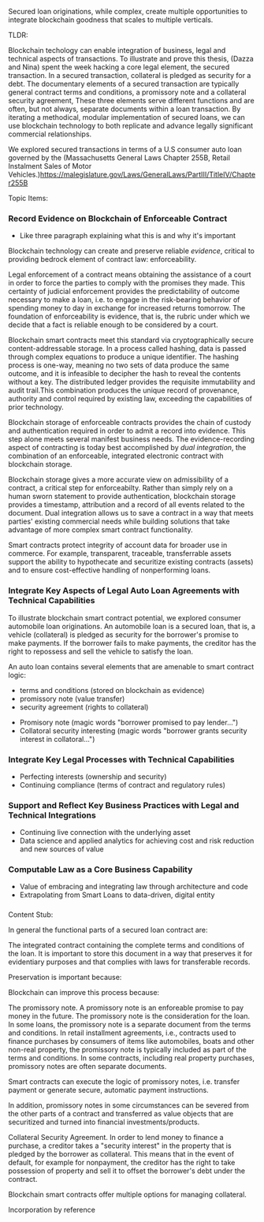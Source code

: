 Secured loan originations, while complex, create multiple opportunities to integrate blockchain goodness that scales to multiple verticals. 

TLDR:

Blockchain techology can enable integration of business, legal and technical aspects of transactions. To illustrate and prove this thesis, (Dazza and Nina) spent the week hacking a core legal element, the secured transaction.  In a secured transaction, collateral is pledged as security for a debt. The documentary elements of a secured transaction are typically general contract terms and conditions, a promissory note and a collateral security agreement,  These three elements serve different functions and are often, but not always, separate documents within a loan transaction. By iterating a methodical, modular implementation of secured loans, we can use blockchain technology to both replicate and advance legally significant commercial relationships.

We explored secured transactions in terms of a U.S consumer auto loan governed by the (Massachusetts General Laws Chapter 255B, Retail Instalment Sales of Motor Vehicles.)<https://malegislature.gov/Laws/GeneralLaws/PartIII/TitleIV/Chapter255B> 







Topic Items: 

### Record Evidence on Blockchain of Enforceable Contract
* Like three paragraph explaining what this is and why it's important

Blockchain technology can create and preserve reliable *evidence*, critical to providing bedrock element of contract law: enforceability.

Legal enforcement of a contract means obtaining the assistance of a court in order to force the parties to comply with the promises they made. This certainty of judicial enforcement provides the predictability of outcome necessary to make a loan, i.e. to engage in the risk-bearing behavior of spending money to day in exchange for increased returns tomorrow. The foundation of enforceability is evidence, that is, the rubric under which we decide that a fact is reliable enough to be considered by a court. 

Blockchain smart contracts meet this standard via cryptographically secure content-addressable storage. In a process called hashing, data is passed through complex equations to produce a unique identifier. The hashing process is one-way, meaning no two sets of data produce the same outcome, and it is infeasible to decipher the hash to reveal the contents without a key. The distributed ledger provides the requisite immutability and audit trail.This combination produces the unique record of provenance, authority and control required by existing law, exceeding the capabilities of prior technology.

Blockchain storage of enforceable contracts provides the chain of custody and authentication required in order to admit a record into evidence. This step alone meets several manifest business needs. The evidence-recording aspect of contracting is today best accomplished by *dual integration*, the combination of an enforceable, integrated electronic contract with blockchain storage. 

Blockchain storage gives a more accurate view on admissibility of a contract, a critical step for enforceabilty. Rather than simply rely on a human sworn statement to provide authentication, blockchain storage provides a timestamp, attribution and a record of all events related to the document. Dual integration allows us to save a contract in a way that meets parties' existing commercial needs while building solutions that take advantage of more complex smart contract functionality. 

Smart contracts protect integrity of account data for broader use in commerce. For example, transparent, traceable, transferrable assets support the ability to hypothecate and securitize existing contracts (assets) and to ensure cost-effective handling of nonperforming loans.


### Integrate Key Aspects of Legal Auto Loan Agreements with Technical Capabilities

To illustrate blockchain smart contract potential, we explored consumer automobile loan originations. An automobile loan is a secured loan, that is, a vehicle (collateral) is pledged as security for the borrower's promise to make payments. If the borrower fails to make payments, the creditor has the right to repossess and sell the vehicle to satisfy the loan.

An auto loan contains several elements that are amenable to smart contract logic: 
 - terms and conditions (stored on blockchain as evidence)
 - promissory note (value transfer)
 - security agreement (rights to collateral)

* Promisory note (magic words "borrower promised to pay lender...")
* Collatoral security interesting (magic words "borrower grants security interest in collatoral...")

### Integrate Key Legal Processes with Technical Capabilities

* Perfecting interests (ownership and security)
* Continuing compliance (terms of contract and regulatory rules) 

### Support and Reflect Key Business Practices with Legal and Technical Integrations

* Continuing live connection with the underlying asset 
* Data science and applied analytics for achieving cost and risk reduction and new sources of value

### Computable Law as a Core Business Capability

* Value of embracing and integrating law through architecture and code
* Extrapolating from Smart Loans to data-driven, digital entity


### 


Content Stub: 

In general the functional parts of a secured loan contract are: 

The integrated contract containing the complete terms and conditions of the loan. It is important to store this document in a way that preserves it for evidentiary purposes and that complies with laws for transferable records. 

Preservation is important because: 

Blockchain can improve this process because: 

The promissory note. A promissory note is an enforeable promise to pay money in the future. The promissory note is the consideration for the loan. In some loans, the promissory note is a separate document from the terms and conditions. In retail installment agreements, i.e., contracts used to finance purchases by consumers of items like automobiles, boats and other non-real property, the promissory note is typically included as part of the terms and conditions. In some contracts, including real property purchases, promissory notes are often separate documents.

Smart contracts can execute the logic of promissory notes, i.e. transfer payment or generate secure, automatic payment instructions. 

In addition, promissory notes in some circumstances can be severed from the other parts of a contract and transferred as value objects that are securitized and turned into financial investments/products.

Collateral Security Agreement. In order to lend money to finance a purchase, a creditor takes a "security interest" in the property that is pledged by the borrower as collateral. This means that in the event of default, for example for nonpayment, the creditor has the right to take possession of property and sell it to offset the borrower's debt under the contract. 

Blockchain smart contracts offer multiple options for managing collateral. 

Incorporation by reference 
